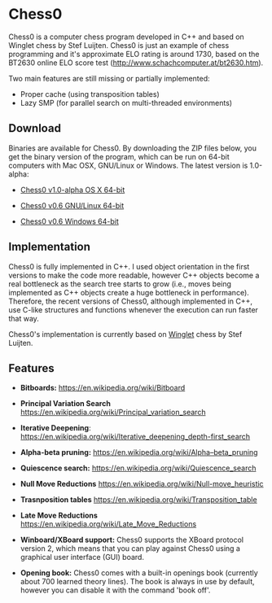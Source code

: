 # Chess0
Chess0 is a computer chess program developed in C++ and based on Winglet chess
by Stef Luijten. Chess0 is just an example of chess programming and it's
approximate ELO rating is around 1730, based on the BT2630 online ELO score test
(http://www.schachcomputer.at/bt2630.htm).

Two main features are still missing or partially implemented:
- Proper cache (using transposition tables)
- Lazy SMP (for parallel search on multi-threaded environments)


## Download
Binaries are available for Chess0. By downloading the ZIP files below, you get
the binary version of the program, which can be run on 64-bit computers with Mac
OSX, GNU/Linux or Windows. The latest version is 1.0-alpha:
- [Chess0 v1.0-alpha OS X 64-bit](https://www.dropbox.com/s/u8gxnlc2h4o0ekv/chess0-osx-1.0-alpha?dl=0)

- [Chess0 v0.6 GNU/Linux 64-bit](https://www.dropbox.com/s/229ibt50f4dhklr/chess0-linux-0.6?dl=0)
- [Chess0 v0.6 Windows 64-bit](https://www.dropbox.com/s/aqs86mr71hn6krd/chess0-win64-0.6.exe?dl=0)


## Implementation
Chess0 is fully implemented in C++. I used object orientation in the first
versions to make the code more readable, however C++ objects become a real
bottleneck as the search tree starts to grow (i.e., moves being implemented as
C++ objects create a huge bottleneck in performance). Therefore, the recent
versions of Chess0, although implemented in C++, use C-like structures and
functions whenever the execution can run faster that way.

Chess0's implementation is currently based on
[Winglet](http://aghaznawi.comuf.com/computer%20chess/winglet/) chess by Stef Luijten.



## Features
- **Bitboards:** 
  https://en.wikipedia.org/wiki/Bitboard

- **Principal Variation Search** 
  https://en.wikipedia.org/wiki/Principal_variation_search

- **Iterative Deepening**:
  https://en.wikipedia.org/wiki/Iterative_deepening_depth-first_search

- **Alpha-beta pruning:**
  https://en.wikipedia.org/wiki/Alpha–beta_pruning
 
- **Quiescence search:**
  https://en.wikipedia.org/wiki/Quiescence_search

- **Null Move Reductions** 
  https://en.wikipedia.org/wiki/Null-move_heuristic

- **Trasnposition tables** 
  https://en.wikipedia.org/wiki/Transposition_table

- **Late Move Reductions** 
  https://en.wikipedia.org/wiki/Late_Move_Reductions

- **Winboard/XBoard support:** Chess0 supports the XBoard protocol version 2, which means
  that you can play against Chess0 using a graphical user interface (GUI) board.

- **Opening book:** Chess0 comes with a built-in openings book (currently about
  700 learned theory lines). The book is always in use by default, however you
  can disable it with the command 'book off'.
